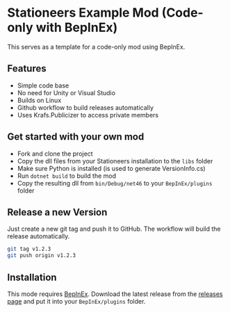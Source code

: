 # Stationeers Example Mod (Code-only with BepInEx)

This serves as a template for a code-only mod using BepInEx.

## Features

- Simple code base
- No need for Unity or Visual Studio
- Builds on Linux
- Github workflow to build releases automatically
- Uses Krafs.Publicizer to access private members

## Get started with your own mod

- Fork and clone the project
- Copy the dll files from your Stationeers installation to the `libs` folder
- Make sure Python is installed (is used to generate VersionInfo.cs)
- Run `dotnet build` to build the mod
- Copy the resulting dll from `bin/Debug/net46` to your `BepInEx/plugins` folder

## Release a new Version

Just create a new git tag and push it to GitHub. The workflow will build the release automatically.

```bash
git tag v1.2.3
git push origin v1.2.3
```

## Installation

This mode requires [BepInEx](https://github.com/BepInEx/BepInEx).
Download the latest release from the [releases page](https://github.com/aproposmath/stationeers-example-mod/releases) and put it into your `BepInEx/plugins` folder.
